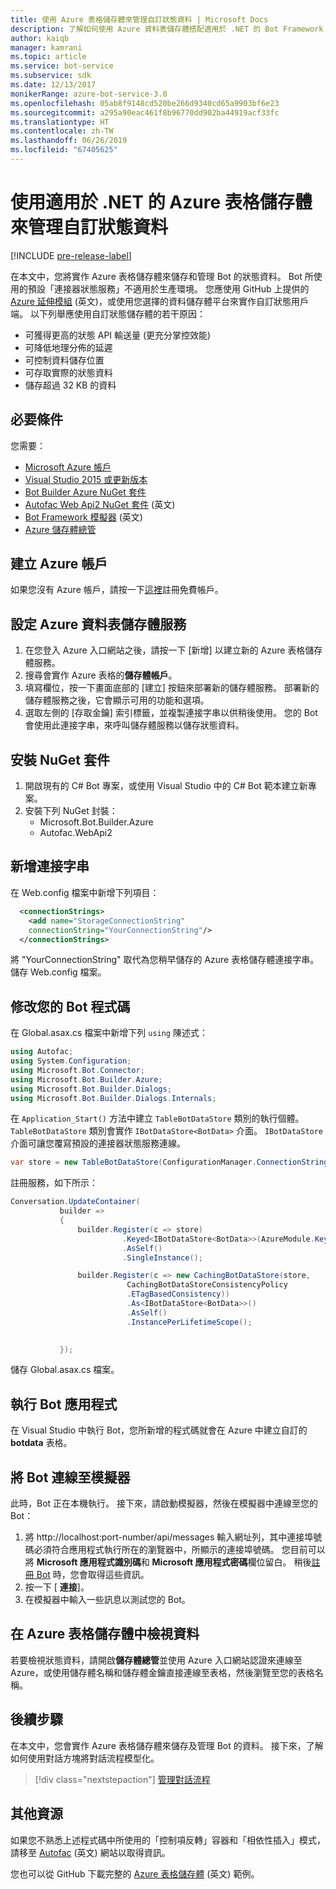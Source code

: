 ```yaml
---
title: 使用 Azure 表格儲存體來管理自訂狀態資料 | Microsoft Docs
description: 了解如何使用 Azure 資料表儲存體搭配適用於 .NET 的 Bot Framework SDK，來儲存和擷取狀態資料
author: kaiqb
manager: kamrani
ms.topic: article
ms.service: bot-service
ms.subservice: sdk
ms.date: 12/13/2017
monikerRange: azure-bot-service-3.0
ms.openlocfilehash: 05ab8f9148cd520be266d9340cd65a9903bf6e23
ms.sourcegitcommit: a295a90eac461f8b96770dd902ba44919acf33fc
ms.translationtype: HT
ms.contentlocale: zh-TW
ms.lasthandoff: 06/26/2019
ms.locfileid: "67405625"
---
```

# <a name="manage-custom-state-data-with-azure-table-storage-for-net"></a>使用適用於 .NET 的 Azure 表格儲存體來管理自訂狀態資料

[!INCLUDE [pre-release-label](../includes/pre-release-label-v3.md)]

在本文中，您將實作 Azure 表格儲存體來儲存和管理 Bot 的狀態資料。 Bot 所使用的預設「連接器狀態服務」不適用於生產環境。 您應使用 GitHub 上提供的 [Azure 延伸模組](https://github.com/Microsoft/BotBuilder-Azure) (英文)，或使用您選擇的資料儲存體平台來實作自訂狀態用戶端。 以下列舉應使用自訂狀態儲存體的若干原因：
 - 可獲得更高的狀態 API 輸送量 (更充分掌控效能)
 - 可降低地理分佈的延遲
 - 可控制資料儲存位置
 - 可存取實際的狀態資料
 - 儲存超過 32 KB 的資料

## <a name="prerequisites"></a>必要條件
您需要：
 - [Microsoft Azure 帳戶](https://azure.microsoft.com/free/)
 - [Visual Studio 2015 或更新版本](https://www.visualstudio.com/)
 - [Bot Builder Azure NuGet 套件](https://www.nuget.org/packages/Microsoft.Bot.Builder.Azure/)
 - [Autofac Web Api2 NuGet 套件](https://www.nuget.org/packages/Autofac.WebApi2/) (英文)
 - [Bot Framework 模擬器](https://emulator.botframework.com/) (英文)
 - [Azure 儲存體總管](http://storageexplorer.com/)
 
## <a name="create-azure-account"></a>建立 Azure 帳戶
如果您沒有 Azure 帳戶，請按一下[這裡](https://azure.microsoft.com/free/)註冊免費帳戶。

## <a name="set-up-the-azure-table-storage-service"></a>設定 Azure 資料表儲存體服務
1. 在您登入 Azure 入口網站之後，請按一下 [新增]  以建立新的 Azure 表格儲存體服務。 
2. 搜尋會實作 Azure 表格的**儲存體帳戶**。 
3. 填寫欄位，按一下畫面底部的 [建立]  按鈕來部署新的儲存體服務。 部署新的儲存體服務之後，它會顯示可用的功能和選項。
4. 選取左側的 [存取金鑰]  索引標籤，並複製連接字串以供稍後使用。 您的 Bot 會使用此連接字串，來呼叫儲存體服務以儲存狀態資料。

## <a name="install-nuget-packages"></a>安裝 NuGet 套件
1. 開啟現有的 C# Bot 專案，或使用 Visual Studio 中的 C# Bot 範本建立新專案。 
2. 安裝下列 NuGet 封裝：
   - Microsoft.Bot.Builder.Azure
   - Autofac.WebApi2

## <a name="add-connection-string"></a>新增連接字串 
在 Web.config 檔案中新增下列項目： 
```XML
  <connectionStrings>
    <add name="StorageConnectionString"
    connectionString="YourConnectionString"/>
  </connectionStrings>
```
將 "YourConnectionString" 取代為您稍早儲存的 Azure 表格儲存體連接字串。 儲存 Web.config 檔案。

## <a name="modify-your-bot-code"></a>修改您的 Bot 程式碼
在 Global.asax.cs 檔案中新增下列 `using` 陳述式：
```cs
using Autofac;
using System.Configuration;
using Microsoft.Bot.Connector;
using Microsoft.Bot.Builder.Azure;
using Microsoft.Bot.Builder.Dialogs;
using Microsoft.Bot.Builder.Dialogs.Internals;
```
在 `Application_Start()` 方法中建立 `TableBotDataStore` 類別的執行個體。 `TableBotDataStore` 類別會實作 `IBotDataStore<BotData>` 介面。 `IBotDataStore` 介面可讓您覆寫預設的連接器狀態服務連線。
 ```cs
 var store = new TableBotDataStore(ConfigurationManager.ConnectionStrings["StorageConnectionString"].ConnectionString);
 ```
註冊服務，如下所示：
 ```cs
 Conversation.UpdateContainer(
            builder =>
            {
                builder.Register(c => store)
                          .Keyed<IBotDataStore<BotData>>(AzureModule.Key_DataStore)
                          .AsSelf()
                          .SingleInstance();

                builder.Register(c => new CachingBotDataStore(store,
                           CachingBotDataStoreConsistencyPolicy
                           .ETagBasedConsistency))
                           .As<IBotDataStore<BotData>>()
                           .AsSelf()
                           .InstancePerLifetimeScope();

                
            });
 ```
儲存 Global.asax.cs 檔案。

## <a name="run-your-bot-app"></a>執行 Bot 應用程式
在 Visual Studio 中執行 Bot，您所新增的程式碼就會在 Azure 中建立自訂的 **botdata** 表格。

## <a name="connect-your-bot-to-the-emulator"></a>將 Bot 連線至模擬器
此時，Bot 正在本機執行。 接下來，請啟動模擬器，然後在模擬器中連線至您的 Bot：
1. 將 http://localhost:port-number/api/messages 輸入網址列，其中連接埠號碼必須符合應用程式執行所在的瀏覽器中，所顯示的連接埠號碼。 您目前可以將 <strong>Microsoft 應用程式識別碼</strong>和 <strong>Microsoft 應用程式密碼</strong>欄位留白。 稍後[註冊 Bot](~/bot-service-quickstart-registration.md) 時，您會取得這些資訊。
2. 按一下 [ **連接**]。 
3. 在模擬器中輸入一些訊息以測試您的 Bot。 

## <a name="view-data-in-azure-table-storage"></a>在 Azure 表格儲存體中檢視資料
若要檢視狀態資料，請開啟**儲存體總管**並使用 Azure 入口網站認證來連線至 Azure，或使用儲存體名稱和儲存體金鑰直接連線至表格，然後瀏覽至您的表格名稱。  

## <a name="next-steps"></a>後續步驟
在本文中，您會實作 Azure 表格儲存體來儲存及管理 Bot 的資料。 接下來，了解如何使用對話方塊將對話流程模型化。

> [!div class="nextstepaction"]
> [管理對話流程](bot-builder-dotnet-manage-conversation-flow.md)


## <a name="additional-resources"></a>其他資源

如果您不熟悉上述程式碼中所使用的「控制項反轉」容器和「相依性插入」模式，請移至 [Autofac](http://autofac.readthedocs.io/en/latest/) (英文) 網站以取得資訊。 

您也可以從 GitHub 下載完整的 [Azure 表格儲存體](https://github.com/Microsoft/BotBuilder-Azure/tree/master/CSharp/Samples/AzureTable) (英文) 範例。
